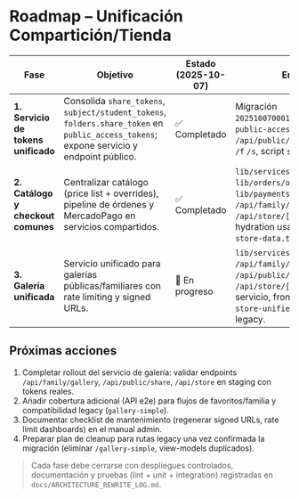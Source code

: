 # Roadmap – Unificación Compartición/Tienda

| Fase | Objetivo | Estado (2025-10-07) | Entregables clave |
|------|----------|----------------------|--------------------|
| **1. Servicio de tokens unificado** | Consolida `share_tokens`, `subject/student_tokens`, `folders.share_token` en `public_access_tokens`; expone servicio y endpoint público. | ✅ Completado | Migración `202510070001_public_access_tokens.sql`, `public-access.service.ts`, endpoint `/api/public/access/[token]`, wrappers `/f` `/s`, script `seed-store-config.ts`. |
| **2. Catálogo y checkout comunes** | Centralizar catálogo (price list + overrides), pipeline de órdenes y MercadoPago en servicios compartidos. | ✅ Completado | `lib/services/catalog.service.ts`, `lib/orders/order-pipeline.ts`, `lib/payments/mercadopago.ts`, `/api/family/checkout` y `/api/store/[token]` unificados; el front hydration usa `lib/services/unified-store-data.ts`. |
| **3. Galería unificada** | Servicio unificado para galerías públicas/familiares con rate limiting y signed URLs. | 🚧 En progreso | `lib/services/gallery.service.ts`, `/api/family/gallery`, `/api/public/share/[token]/gallery`, `/api/store/[token]` consumiendo el servicio, front `ShareGalleryClient` y `store-unified` migrados con fallback legacy. |

## Próximas acciones
1. Completar rollout del servicio de galería: validar endpoints `/api/family/gallery`, `/api/public/share`, `/api/store` en staging con tokens reales.
2. Añadir cobertura adicional (API e2e) para flujos de favoritos/familia y compatibilidad legacy (`gallery-simple`).
3. Documentar checklist de mantenimiento (regenerar signed URLs, rate limit dashboards) en el manual admin.
4. Preparar plan de cleanup para rutas legacy una vez confirmada la migración (eliminar `/gallery-simple`, view-models duplicados).

> Cada fase debe cerrarse con despliegues controlados, documentación y pruebas
> (lint + unit + integration) registradas en `docs/ARCHITECTURE_REWRITE_LOG.md`.

